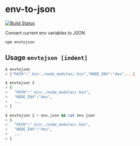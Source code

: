 # env-to-json

[![Build Status](https://travis-ci.org/ArnaudRinquin/envtojson.svg)](https://travis-ci.org/ArnaudRinquin/envtojson)

Convert current env variables to JSON

```bash
npm envtojson
```

## Usage `envtojson [indent]`

```bash
$ envtojson
> {"PATH":".bin:./node_modules/.bin","NODE_ENV":"dev",...}

$ envtojson 2
> {
>   "PATH":".bin:./node_modules/.bin",
>   "NODE_ENV":"dev",
>   ...
> }

$ envtojson 2 > env.json && cat env.json
> {
>   "PATH":".bin:./node_modules/.bin",
>   "NODE_ENV":"dev",
>   ...
> }
```
